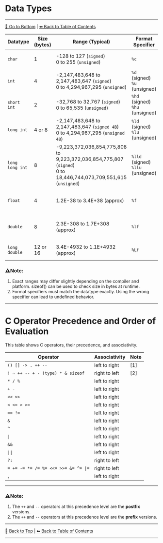 # Data Types
---

[🔽 Go to Bottom](#c-operator-precedence-and-order-of-evaluation) | [⬅ Back to Table of Contents](README.md)

| Datatype        | Size (bytes) | Range (Typical)                                                                                                      | Format Specifier                       | Description                      |
| --------------- | ------------ | -------------------------------------------------------------------------------------------------------------------- | -------------------------------------- | -------------------------------- |
| `char`          | 1            | -128 to 127 (`signed`) <br> 0 to 255 (`unsigned`)                                                                    | `%c`                                   | Stores a single character        |
| `int`           | 4            | -2,147,483,648 to 2,147,483,647 (`signed`) <br> 0 to 4,294,967,295 (`unsigned`)                                      | `%d` (signed) <br> `%u` (unsigned)     | Stores integers                  |
| `short int`     | 2            | -32,768 to 32,767 (`signed`) <br> 0 to 65,535 (`unsigned`)                                                           | `%hd` (signed) <br> `%hu` (unsigned)   | Smaller integers                 |
| `long int`      | 4 or 8       | -2,147,483,648 to 2,147,483,647 (`signed 4B`) <br> 0 to 4,294,967,295 (`unsigned 4B`)                                | `%ld` (signed) <br> `%lu` (unsigned)   | Larger integers                  |
| `long long int` | 8            | -9,223,372,036,854,775,808 to 9,223,372,036,854,775,807 (`signed`) <br> 0 to 18,446,744,073,709,551,615 (`unsigned`) | `%lld` (signed) <br> `%llu` (unsigned) | Very large integers              |
| `float`         | 4            | 1.2E-38 to 3.4E+38 (approx)                                                                                          | `%f`                                   | Single-precision decimal numbers |
| `double`        | 8            | 2.3E-308 to 1.7E+308 (approx)                                                                                        | `%lf`                                  | Double-precision decimal numbers |
| `long double`   | 12 or 16     | 3.4E-4932 to 1.1E+4932 (approx)                                                                                      | `%Lf`                                  | Extended precision decimal       |


### ⚠Note:
1. Exact ranges may differ slightly depending on the compiler and platform. sizeof() can be used to check size in bytes at runtime.
2. Format specifiers must match the datatype exactly. Using the wrong specifier can lead to undefined behavior.
---

# C Operator Precedence and Order of Evaluation

This table shows C operators, their precedence, and associativity.

| Operator                            | Associativity  | Note |
|-------------------------------------|----------------|-------|
| `() [] -> . ++ --`                  | left to right  | [1]   |
| `! ~ ++ -- + - (type) * & sizeof`   | right to left  | [2]   |
| `* / %`                             | left to right  |       |
| `+ -`                               | left to right  |       |
| `<< >>`                             | left to right  |       |
| `< <= > >=`                         | left to right  |       |
| `== !=`                             | left to right  |       |
| `&`                                 | left to right  |       |
| `^`                                 | left to right  |       |
| `\|`                                | left to right  |       |
| `&&`                                | left to right  |       |
| `\|\|`                              | left to right  |       |
| `?:`                                | right to left  |       |
| `= += -= *= /= %= <<= >>= &= ^= \|=`| right to left  |       |
| `,`                                 | left to right  |       |

---
### ⚠Note:
1. The `++` and `--` operators at this precedence level are the **postfix** versions.  
2. The `++` and `--` operators at this precedence level are the **prefix** versions.  

---

[🔼 Back to Top](#data-types) | [⬅ Back to Table of Contents](README.md)

---
